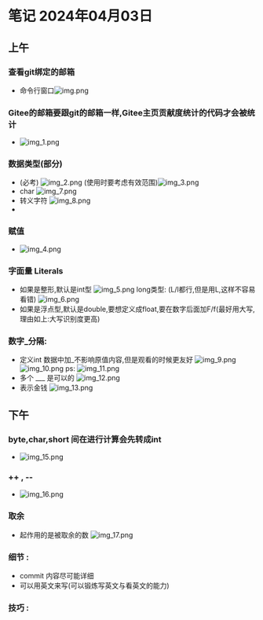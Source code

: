 # 笔记 2024年04月03日

## 上午

### 查看git绑定的邮箱
- 命令行窗口![img.png](img.png)

### Gitee的邮箱要跟git的邮箱一样,Gitee主页贡献度统计的代码才会被统计
- ![img_1.png](img_1.png)

### 数据类型(部分)
- (必考) ![img_2.png](img_2.png) (使用时要考虑有效范围)![img_3.png](img_3.png)
- char ![img_7.png](img_7.png)
- 转义字符 ![img_8.png](img_8.png)
- 

### 赋值
- ![img_4.png](img_4.png)

### 字面量 Literals
- 如果是整形,默认是int型 ![img_5.png](img_5.png) long类型: (L/l都行,但是用L,这样不容易看错) ![img_6.png](img_6.png)
- 如果是浮点型,默认是double,要想定义成float,要在数字后面加F/f(最好用大写,理由如上:大写识别度更高)

### 数字_分隔:
- 定义int 数据中加_不影响原值内容,但是观看的时候更友好 ![img_9.png](img_9.png) ![img_10.png](img_10.png) ps: ![img_11.png](img_11.png)
- 多个 ___ 是可以的 ![img_12.png](img_12.png)
- 表示金钱 ![img_13.png](img_13.png)

## 下午

### byte,char,short 间在进行计算会先转成int
- ![img_15.png](img_15.png)

### ++ , --
- ![img_16.png](img_16.png)

### 取余
- 起作用的是被取余的数 ![img_17.png](img_17.png)

### 细节 :
- commit 内容尽可能详细
- 可以用英文来写(可以锻炼写英文与看英文的能力)

### 技巧 :
